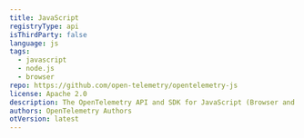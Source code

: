 ```yaml
---
title: JavaScript
registryType: api
isThirdParty: false
language: js
tags:
  - javascript
  - node.js
  - browser
repo: https://github.com/open-telemetry/opentelemetry-js
license: Apache 2.0
description: The OpenTelemetry API and SDK for JavaScript (Browser and Node)
authors: OpenTelemetry Authors
otVersion: latest
---
```

